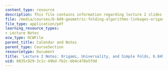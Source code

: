 ```yaml
---
content_type: resource
description: This file contains information regarding lecture 2 slides.
file: /media/courses/6-849-geometric-folding-algorithms-linkages-origami-polyhedra-fall-2012/8035c9293c1c49bdfb2cbb4c478e5fdd_MIT6_849F12_L02.pdf
file_type: application/pdf
learning_resource_types:
- Lecture Notes
ocw_type: OCWFile
parent_title: Calendar and Notes
parent_type: CourseSection
resourcetype: Document
title: 'Lecture 2 Notes: Origami, Universality, and Simple Folds, 6.849 Fall 2010'
uid: 8035c929-3c1c-49bd-fb2c-bb4c478e5fdd
---
```

